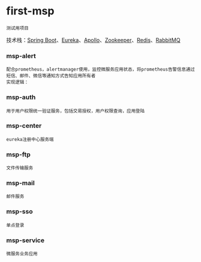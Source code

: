 first-msp
=
    测试用项目
技术栈：[Spring Boot]( https://spring.io/projects/spring-boot )、[Eureka](https://spring.io/projects/spring-cloud-netflix )、[Apollo]( https://github.com/ctripcorp/apollo/wiki/Apollo%E9%85%8D%E7%BD%AE%E4%B8%AD%E5%BF%83%E4%BB%8B%E7%BB%8D )、[Zookeeper]( https://spring.io/projects/spring-cloud-zookeeper )、[Redis]( https://spring.io/projects/spring-data-redis )、[RabbitMQ]( https://www.rabbitmq.com/ )
### msp-alert
    配合prometheus，alertmanager使用，监控微服务应用状态，将prometheus告警信息通过短信、邮件、微信等通知方式告知应用所有者
    实现逻辑：
### msp-auth
    用于用户权限统一验证服务，包括交易授权，用户权限查询，应用登陆
### msp-center
    eureka注册中心服务端
### msp-ftp
    文件传输服务
### msp-mail
    邮件服务
### msp-sso
    单点登录
### msp-service
    微服务业务应用
